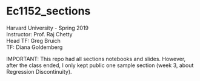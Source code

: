 # Ec1152_sections </br>
Harvard University - Spring 2019 </br>
Instructor: Prof. Raj Chetty </br>
Head TF: Greg Bruich </br>
TF: Diana Goldemberg </br>

IMPORTANT:
This repo had all sections notebooks and slides. However, after the class ended, I only kept public one sample section (week 3, about Regression Discontinuity).
